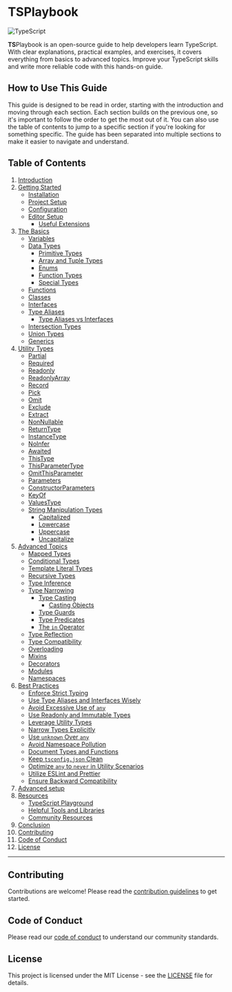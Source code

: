 # **TS**Playbook

![TypeScript](https://img.shields.io/badge/TypeScript-007ACC?style=for-the-badge&logo=typescript&logoColor=white)

**TS**Playbook is an open-source guide to help developers learn TypeScript. With clear explanations, practical examples,
and exercises, it covers everything from basics to advanced topics. Improve your TypeScript skills and write more
reliable code with this hands-on guide.

## How to Use This Guide

This guide is designed to be read in order, starting with the introduction and moving through each section. Each section
builds on the previous one, so it's important to follow the order to get the most out of it. You can also use the table
of contents to jump to a specific section if you're looking for something specific. The guide has been separated into
multiple sections to make it easier to navigate and understand.

## Table of Contents

1. [Introduction](./sections/1-introduction.md)
2. [Getting Started](./sections/2-getting-started.md)
    - [Installation](./sections/2-getting-started.md#installation)
    - [Project Setup](./sections/2-getting-started.md#project-setup)
    - [Configuration](./sections/2-getting-started.md#configuration)
    - [Editor Setup](./sections/2-getting-started.md#editor-setup)
        - [Useful Extensions](./sections/2-getting-started.md#useful-extensions)
3. [The Basics](./sections/3-the-basics.md)
    - [Variables](./sections/3-the-basics.md#variables)
    - [Data Types](./sections/3-the-basics.md#data-types)
        - [Primitive Types](./sections/3-the-basics.md#primitive-types)
        - [Array and Tuple Types](./sections/3-the-basics.md#array-and-tuple-types)
        - [Enums](./sections/3-the-basics.md#enums)
        - [Function Types](./sections/3-the-basics.md#function-types)
        - [Special Types](./sections/3-the-basics.md#special-types)
    - [Functions](./sections/3-the-basics.md#functions)
    - [Classes](./sections/3-the-basics.md#classes)
    - [Interfaces](./sections/3-the-basics.md#interfaces)
    - [Type Aliases](./sections/3-the-basics.md#type-aliases)
        - [Type Aliases vs Interfaces](./sections/3-the-basics.md#type-aliases-vs-interfaces)
    - [Intersection Types](./sections/3-the-basics.md#intersection-types)
    - [Union Types](./sections/3-the-basics.md#union-types)
    - [Generics](./sections/3-the-basics.md#generics)
4. [Utility Types](./sections/4-utility-types.md)
    - [Partial](./sections/4-utility-types.md#partial)
    - [Required](./sections/4-utility-types.md#required)
    - [Readonly](./sections/4-utility-types.md#readonly)
    - [ReadonlyArray](./sections/4-utility-types.md#readonlyarray)
    - [Record](./sections/4-utility-types.md#record)
    - [Pick](./sections/4-utility-types.md#pick)
    - [Omit](./sections/4-utility-types.md#omit)
    - [Exclude](./sections/4-utility-types.md#exclude)
    - [Extract](./sections/4-utility-types.md#extract)
    - [NonNullable](./sections/4-utility-types.md#nonnullable)
    - [ReturnType](./sections/4-utility-types.md#returntype)
    - [InstanceType](./sections/4-utility-types.md#instancetype)
    - [NoInfer](./sections/4-utility-types.md#noinfer)
    - [Awaited](./sections/4-utility-types.md#awaited)
    - [ThisType](./sections/4-utility-types.md#thistype)
    - [ThisParameterType](./sections/4-utility-types.md#thisparametertype)
    - [OmitThisParameter](./sections/4-utility-types.md#omitthisparameter)
    - [Parameters](./sections/4-utility-types.md#parameters)
    - [ConstructorParameters](./sections/4-utility-types.md#constructorparameters)
    - [KeyOf](./sections/4-utility-types.md#keyof)
    - [ValuesType](./sections/4-utility-types.md#valuestype)
    - [String Manipulation Types](./sections/4-utility-types.md#string-manipulation-types)
        - [Capitalized](./sections/4-utility-types.md#capitalized)
        - [Lowercase](./sections/4-utility-types.md#lowercase)
        - [Uppercase](./sections/4-utility-types.md#uppercase)
        - [Uncapitalize](./sections/4-utility-types.md#uncapitalize)
5. [Advanced Topics](./sections/5-advanced-topics.md#advanced-topics)
    - [Mapped Types](./sections/5-advanced-topics.md#mapped-types)
    - [Conditional Types](./sections/5-advanced-topics.md#conditional-types)
    - [Template Literal Types](./sections/5-advanced-topics.md#template-literal-types)
    - [Recursive Types](./sections/5-advanced-topics.md#recursive-types)
    - [Type Inference](./sections/5-advanced-topics.md#type-inference)
    - [Type Narrowing](./sections/5-advanced-topics.md#type-narrowing)
        - [Type Casting](./sections/5-advanced-topics.md#type-casting)
            - [Casting Objects](./sections/5-advanced-topics.md#casting-objects)
        - [Type Guards](./sections/5-advanced-topics.md#type-guards)
        - [Type Predicates](./sections/5-advanced-topics.md#type-predicates)
        - [The `in` Operator](./sections/5-advanced-topics.md#the-in-operator)
    - [Type Reflection](./sections/5-advanced-topics.md#type-reflection)
    - [Type Compatibility](./sections/5-advanced-topics.md#type-compatibility)
    - [Overloading](./sections/5-advanced-topics.md#overloading)
    - [Mixins](./sections/5-advanced-topics.md#mixins)
    - [Decorators](./sections/5-advanced-topics.md#decorators)
    - [Modules](./sections/5-advanced-topics.md#modules)
    - [Namespaces](./sections/5-advanced-topics.md#namespaces)
6. [Best Practices](./sections/6-best-practices.md)
    - [Enforce Strict Typing](./sections/6-best-practices.md#enforce-strict-typing)
    - [Use Type Aliases and Interfaces Wisely](./sections/6-best-practices.md#use-type-aliases-and-interfaces-wisely)
    - [Avoid Excessive Use of `any`](./sections/6-best-practices.md#avoid-excessive-use-of-any)
    - [Use Readonly and Immutable Types](./sections/6-best-practices.md#use-readonly-and-immutable-types)
    - [Leverage Utility Types](./sections/6-best-practices.md#leverage-utility-types)
    - [Narrow Types Explicitly](./sections/6-best-practices.md#narrow-types-explicitly)
    - [Use `unknown` Over `any`](./sections/6-best-practices.md#use-unknown-over-any)
    - [Avoid Namespace Pollution](./sections/6-best-practices.md#avoid-namespace-pollution)
    - [Document Types and Functions](./sections/6-best-practices.md#document-types-and-functions)
    - [Keep `tsconfig.json` Clean](./sections/6-best-practices.md#keep-tsconfigjson-clean)
    - [Optimize `any` to `never` in Utility Scenarios](./sections/6-best-practices.md#optimize-any-to-never-in-utility-scenarios)
    - [Utilize ESLint and Prettier](./sections/6-best-practices.md#utilize-eslint-and-prettier)
    - [Ensure Backward Compatibility](./sections/6-best-practices.md#ensure-backward-compatibility)
7. [Advanced setup](#advanced-setup)
8. [Resources](#resources)
    - [TypeScript Playground](#typescript-playground)
    - [Helpful Tools and Libraries](#helpful-tools-and-libraries)
    - [Community Resources](#community-resources)
9. [Conclusion](#conclusion)
10. [Contributing](#contributing)
11. [Code of Conduct](#code-of-conduct)
12. [License](#license)

---

## Contributing

Contributions are welcome! Please read the [contribution guidelines](./CONTRIBUTING.md) to get started.

## Code of Conduct

Please read our [code of conduct](./CODE_OF_CONDUCT.md) to understand our community standards.

## License

This project is licensed under the MIT License - see the [LICENSE](./LICENSE) file for details.
